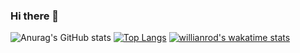### Hi there 👋

<!--
**Juan-Domingo/Juan-Domingo** is a ✨ _special_ ✨ repository because its `README.md` (this file) appears on your GitHub profile.

Here are some ideas to get you started:

- 🔭 I’m currently working on ...
- 🌱 I’m currently learning ...
- 👯 I’m looking to collaborate on ...
- 🤔 I’m looking for help with ...
- 💬 Ask me about ...
- 📫 How to reach me: ...
- 😄 Pronouns: ...
- ⚡ Fun fact: ...
-->

![Anurag's GitHub stats](https://github-readme-stats.vercel.app/api?username=Juan-Domingo&show_icons=true&theme=dark)
[![Top Langs](https://github-readme-stats.vercel.app/api/top-langs/?username=Juan-Domingo)](https://github.com/anuraghazra/github-readme-stats)
[![willianrod's wakatime stats](https://github-readme-stats.vercel.app/api/Juan-Domingo?username=Juan-Domingo)](https://github.com/anuraghazra/github-readme-stats)
